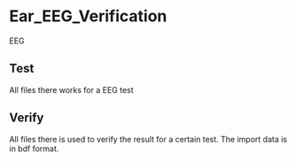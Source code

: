 # Ear_EEG_Verification
EEG

## Test
All files there works for a EEG test

## Verify
All files there is used to verify the result for a certain test. The import data is in bdf format.
